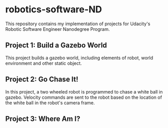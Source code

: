 # robotics-software-ND

This repository contains my implementation of projects for Udacity's Robotic Software Engineer Nanodegree Program.

## Project 1: Build a Gazebo World

This project builds a gazebo world, including elements of robot, world environment and other static object.


## Project 2: Go Chase It!

In this project, a two wheeled robot is programmed to chase a white ball in gazebo. Velocity commands are sent to the robot based on the location of the white ball in the robot's camera frame.


## Project 3: Where Am I?
